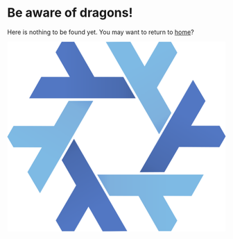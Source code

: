 # Be aware of dragons!

Here is nothing to be found yet. You may want to return to [home](https://docs.garudalinux.net)?

![Snowflake](https://raw.githubusercontent.com/NixOS/nixos-artwork/e7e665687ff9d80550e26948405511bc70b5c6de/logo/nix-snowflake.svg)
